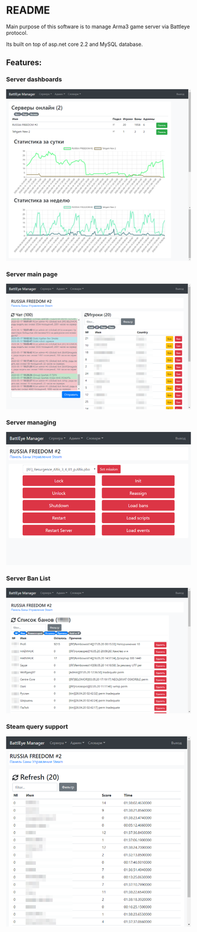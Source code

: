 # README #

Main purpose of this software is to manage Arma3 game server via Battleye protocol. 

Its built on top of asp.net core 2.2 and MySQL database. 

## Features:

### Server dashboards

![Server dashboards](content/img/home_page.png)

### Server main page

![Server main page](content/img/Server_Main.png)

### Server managing

![Server managing](content/img/Server_Manager.png)

### Server Ban List

![Server Ban List](content/img/Server_BanList.png)

### Steam query support

![Steam query support](content/img/Server_SteamQuery.png)